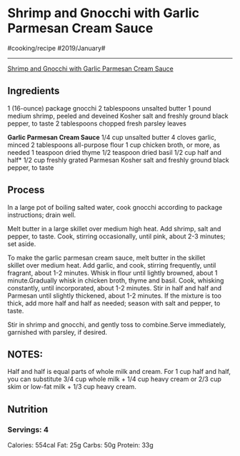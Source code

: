 # Shrimp and Gnocchi with Garlic Parmesan Cream Sauce
#cooking/recipe #2019/January#
- - - -
[Shrimp and Gnocchi with Garlic Parmesan Cream Sauce](https://damndelicious.net/2016/12/17/shrimp-and-gnocchi-with-garlic-parmesan-cream-sauce/)

## Ingredients
1 (16-ounce) package gnocchi
2 tablespoons unsalted butter
1 pound medium shrimp, peeled and deveined
Kosher salt and freshly ground black pepper, to taste
2 tablespoons chopped fresh parsley leaves

**Garlic Parmesan Cream Sauce**
1/4 cup unsalted butter
4 cloves garlic, minced
2 tablespoons all-purpose flour
1 cup chicken broth, or more, as needed
1 teaspoon dried thyme
1/2 teaspoon dried basil
1/2 cup half and half*
1/2 cup freshly grated Parmesan
Kosher salt and freshly ground black pepper, to taste

## Process
In a large pot of boiling salted water, cook gnocchi according to package instructions; drain well.

Melt butter in a large skillet over medium high heat. Add shrimp, salt and pepper, to taste. Cook, stirring occasionally, until pink, about 2-3 minutes; set aside.

To make the garlic parmesan cream sauce, melt butter in the skillet skillet over medium heat. Add garlic, and cook, stirring frequently, until fragrant, about 1-2 minutes. Whisk in flour until lightly browned, about 1 minute.Gradually whisk in chicken broth, thyme and basil. Cook, whisking constantly, until incorporated, about 1-2 minutes. Stir in half and half and Parmesan until slightly thickened, about 1-2 minutes. If the mixture is too thick, add more half and half as needed; season with salt and pepper, to taste.

Stir in shrimp and gnocchi, and gently toss to combine.Serve immediately, garnished with parsley, if desired.

## NOTES:
Half and half is equal parts of whole milk and cream. For 1 cup half and half, you can substitute 3/4 cup whole milk + 1/4 cup heavy cream or 2/3 cup skim or low-fat milk + 1/3 cup heavy cream.

## Nutrition
### Servings: 4
Calories: 554cal
Fat: 25g
Carbs: 50g
Protein: 33g